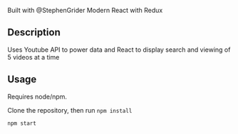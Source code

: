 Built with @StephenGrider Modern React with Redux

## Description
Uses Youtube API to power data and React to display search and viewing of 5 videos at a time

## Usage
Requires node/npm. 

Clone the repository, then run
`npm install`

`npm start`
